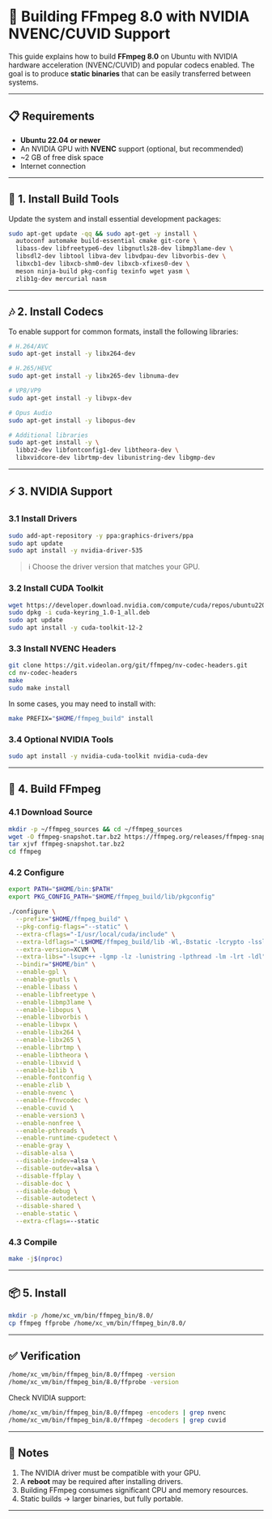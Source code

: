 # 🚀 Building FFmpeg 8.0 with NVIDIA NVENC/CUVID Support

This guide explains how to build **FFmpeg 8.0** on Ubuntu with NVIDIA hardware acceleration (NVENC/CUVID) and popular codecs enabled.
The goal is to produce **static binaries** that can be easily transferred between systems.

---

## 📋 Requirements

* **Ubuntu 22.04 or newer**
* An NVIDIA GPU with **NVENC** support (optional, but recommended)
* \~2 GB of free disk space
* Internet connection

---

## 🔧 1. Install Build Tools

Update the system and install essential development packages:

```bash
sudo apt-get update -qq && sudo apt-get -y install \
  autoconf automake build-essential cmake git-core \
  libass-dev libfreetype6-dev libgnutls28-dev libmp3lame-dev \
  libsdl2-dev libtool libva-dev libvdpau-dev libvorbis-dev \
  libxcb1-dev libxcb-shm0-dev libxcb-xfixes0-dev \
  meson ninja-build pkg-config texinfo wget yasm \
  zlib1g-dev mercurial nasm
```

---

## 🎶 2. Install Codecs

To enable support for common formats, install the following libraries:

```bash
# H.264/AVC
sudo apt-get install -y libx264-dev

# H.265/HEVC
sudo apt-get install -y libx265-dev libnuma-dev

# VP8/VP9
sudo apt-get install -y libvpx-dev

# Opus Audio
sudo apt-get install -y libopus-dev

# Additional libraries
sudo apt-get install -y \
  libbz2-dev libfontconfig1-dev libtheora-dev \
  libxvidcore-dev librtmp-dev libunistring-dev libgmp-dev
```

---

## ⚡ 3. NVIDIA Support

### 3.1 Install Drivers

```bash
sudo add-apt-repository -y ppa:graphics-drivers/ppa
sudo apt update
sudo apt install -y nvidia-driver-535
```

> ℹ️ Choose the driver version that matches your GPU.

### 3.2 Install CUDA Toolkit

```bash
wget https://developer.download.nvidia.com/compute/cuda/repos/ubuntu2204/x86_64/cuda-keyring_1.0-1_all.deb
sudo dpkg -i cuda-keyring_1.0-1_all.deb
sudo apt update
sudo apt install -y cuda-toolkit-12-2
```

### 3.3 Install NVENC Headers

```bash
git clone https://git.videolan.org/git/ffmpeg/nv-codec-headers.git
cd nv-codec-headers
make
sudo make install
```

In some cases, you may need to install with:

```bash
make PREFIX="$HOME/ffmpeg_build" install
```

### 3.4 Optional NVIDIA Tools

```bash
sudo apt install -y nvidia-cuda-toolkit nvidia-cuda-dev
```

---

## 🔨 4. Build FFmpeg

### 4.1 Download Source

```bash
mkdir -p ~/ffmpeg_sources && cd ~/ffmpeg_sources
wget -O ffmpeg-snapshot.tar.bz2 https://ffmpeg.org/releases/ffmpeg-snapshot.tar.bz2
tar xjvf ffmpeg-snapshot.tar.bz2
cd ffmpeg
```

### 4.2 Configure

```bash
export PATH="$HOME/bin:$PATH"
export PKG_CONFIG_PATH="$HOME/ffmpeg_build/lib/pkgconfig"

./configure \
  --prefix="$HOME/ffmpeg_build" \
  --pkg-config-flags="--static" \
  --extra-cflags="-I/usr/local/cuda/include" \
  --extra-ldflags="-L$HOME/ffmpeg_build/lib -Wl,-Bstatic -lcrypto -lssl -Wl,-Bdynamic" \
  --extra-version=XCVM \
  --extra-libs="-lsupc++ -lgmp -lz -lunistring -lpthread -lm -lrt -ldl" \
  --bindir="$HOME/bin" \
  --enable-gpl \
  --enable-gnutls \
  --enable-libass \
  --enable-libfreetype \
  --enable-libmp3lame \
  --enable-libopus \
  --enable-libvorbis \
  --enable-libvpx \
  --enable-libx264 \
  --enable-libx265 \
  --enable-librtmp \
  --enable-libtheora \
  --enable-libxvid \
  --enable-bzlib \
  --enable-fontconfig \
  --enable-zlib \
  --enable-nvenc \
  --enable-ffnvcodec \
  --enable-cuvid \
  --enable-version3 \
  --enable-nonfree \
  --enable-pthreads \
  --enable-runtime-cpudetect \
  --enable-gray \
  --disable-alsa \
  --disable-indev=alsa \
  --disable-outdev=alsa \
  --disable-ffplay \
  --disable-doc \
  --disable-debug \
  --disable-autodetect \
  --disable-shared \
  --enable-static \
  --extra-cflags=--static
```

### 4.3 Compile

```bash
make -j$(nproc)
```

---

## 📦 5. Install

```bash
mkdir -p /home/xc_vm/bin/ffmpeg_bin/8.0/
cp ffmpeg ffprobe /home/xc_vm/bin/ffmpeg_bin/8.0/
```

---

## ✅ Verification

```bash
/home/xc_vm/bin/ffmpeg_bin/8.0/ffmpeg -version
/home/xc_vm/bin/ffmpeg_bin/8.0/ffprobe -version
```

Check NVIDIA support:

```bash
/home/xc_vm/bin/ffmpeg_bin/8.0/ffmpeg -encoders | grep nvenc
/home/xc_vm/bin/ffmpeg_bin/8.0/ffmpeg -decoders | grep cuvid
```

---

## 📝 Notes

1. The NVIDIA driver must be compatible with your GPU.
2. A **reboot** may be required after installing drivers.
3. Building FFmpeg consumes significant CPU and memory resources.
4. Static builds → larger binaries, but fully portable.

---